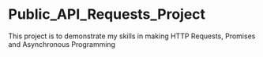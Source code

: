 # Public_API_Requests_Project
 This project is to demonstrate my skills in making HTTP Requests, Promises and Asynchronous Programming
